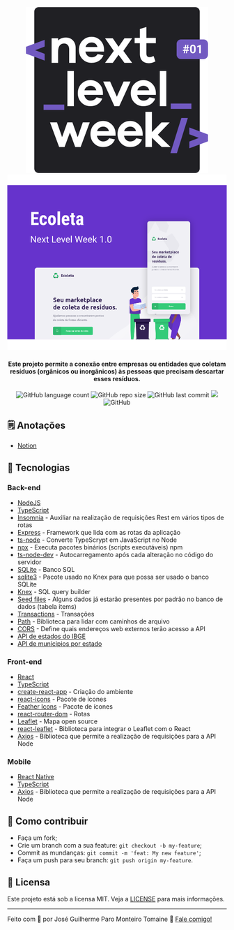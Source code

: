 <div align="center">
    <img src=".github/logo.svg">
</div>

<div align="center">
    <img src=".github/capa.svg">
</div>

<h4 align="center">
    Este projeto permite a conexão entre empresas ou entidades que coletam resíduos (orgânicos ou inorgânicos) às pessoas que precisam descartar esses resíduos.
</h4>

<div align="center">
    <img alt="GitHub language count" src="https://img.shields.io/github/languages/count/zehguilherme/next-level-week">
    <img alt="GitHub repo size" src="https://img.shields.io/github/repo-size/zehguilherme/next-level-week">
    <img alt="GitHub last commit" src="https://img.shields.io/github/last-commit/zehguilherme/next-level-week">
    <a href="https://www.codacy.com/manual/zehguilherme/next-level-week?utm_source=github.com&amp;utm_medium=referral&amp;utm_content=zehguilherme/next-level-week&amp;utm_campaign=Badge_Grade"><img src="https://app.codacy.com/project/badge/Grade/0f203f0e21d84588a400a6349f399f99"/></a>
    <img alt="GitHub" src="https://img.shields.io/github/license/zehguilherme/next-level-week">
</div>

## 🗒 Anotações
- [Notion](https://www.notion.so/zehguilherme/Next-Level-Week-c537391f2b274fa28022a0c685f083ef)

## 🚀 Tecnologias

### Back-end
- [NodeJS](https://nodejs.org/pt-br/)
- [TypeScript](https://www.typescriptlang.org/)
- [Insomnia](https://insomnia.rest/) - Auxiliar na realização de requisições Rest em vários tipos de rotas
- [Express](https://expressjs.com/pt-br/) - Framework que lida com as rotas da aplicação
- [ts-node](https://www.npmjs.com/package/ts-node) - Converte TypeScrypt em JavaScript no Node
- [npx](https://www.npmjs.com/package/npx) - Executa pacotes binários (scripts executáveis) npm
- [ts-node-dev](https://www.npmjs.com/package/ts-node-dev) - Autocarregamento após cada alteração no código do servidor
- [SQLite](https://www.sqlite.org/index.html) - Banco SQL
- [sqlite3](https://www.npmjs.com/package/sqlite3) - Pacote usado no Knex para que possa ser usado o banco SQLite
- [Knex](http://knexjs.org/) - SQL query builder
- [Seed files](http://knexjs.org/#Seeds-CLI) - Alguns dados já estarão presentes por padrão no banco de dados (tabela items)
- [Transactions](http://knexjs.org/#Transactions) - Transações
- [Path](https://nodejs.org/api/path.html) - Biblioteca para lidar com caminhos de arquivo
- [CORS](https://expressjs.com/en/resources/middleware/cors.html) - Define quais endereços web externos terão acesso a API
- [API de estados do IBGE](https://servicodados.ibge.gov.br/api/docs/localidades?versao=1#api-UFs-estadosGet)
- [API de munícipios por estado](https://servicodados.ibge.gov.br/api/docs/localidades?versao=1#api-Municipios-estadosUFMunicipiosGet)

### Front-end
- [React](https://pt-br.reactjs.org/)
- [TypeScript](https://www.typescriptlang.org/)
- [create-react-app](https://pt-br.reactjs.org/docs/create-a-new-react-app.html#create-react-app) - Criação do ambiente
- [react-icons](https://react-icons.github.io/react-icons/) - Pacote de ícones
- [Feather Icons](https://feathericons.com/) - Pacote de ícones
- [react-router-dom](https://reacttraining.com/react-router/web/guides/quick-start) - Rotas
- [Leaflet](https://leafletjs.com/) - Mapa open source
- [react-leaflet](https://react-leaflet.js.org/) - Biblioteca para integrar o Leaflet com o React
- [Axios](https://github.com/axios/axios) - Biblioteca que permite a realização de requisições para a API Node

### Mobile
- [React Native](https://reactnative.dev/)
- [TypeScript](https://www.typescriptlang.org/)
- [Axios](https://github.com/axios/axios) - Biblioteca que permite a realização de requisições para a API Node

## 🤔 Como contribuir
- Faça um fork;
- Crie um branch com a sua feature: `git checkout -b my-feature`;
- Commit as mundanças: `git commit -m 'feat: My new feature'`;
- Faça um push para seu branch: `git push origin my-feature`.

## 📝 Licensa

Este projeto está sob a licensa MIT. Veja a [LICENSE](https://github.com/zehguilherme/next-level-week/blob/master/LICENSE) para mais informações.

---

Feito com 💟 por José Guilherme Paro Monteiro Tomaine 👋 [Fale comigo!](https://www.linkedin.com/in/jos%C3%A9-guilherme-paro-monteiro-tomaine/)